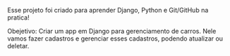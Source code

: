 Esse projeto foi criado para aprender Django, Python e Git/GitHub na pratica!

Obejetivo: Criar um app em Django para gerenciamento de carros. Nele vamos fazer cadastros e gerenciar esses cadastros, podendo atualizar ou deletar.
